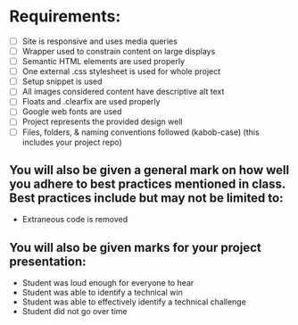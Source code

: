 # Requirements:

 - [ ] Site is responsive and uses media queries
 - [ ] Wrapper used to constrain content on large displays
 - [ ] Semantic HTML elements are used properly
 - [ ] One external .css stylesheet is used for whole project
 - [ ] Setup snippet is used
 - [ ] All images considered content have descriptive alt text
 - [ ] Floats and .clearfix are used properly
 - [ ] Google web fonts are used
 - [ ] Project represents the provided design well
 - [ ] Files, folders, & naming conventions followed (kabob-case) (this includes your project repo)

## You will also be given a general mark on how well you adhere to best practices mentioned in class. Best practices include but may not be limited to:

 - Extraneous code is removed

## You will also be given marks for your project presentation:

 - Student was loud enough for everyone to hear
 - Student was able to identify a technical win
 - Student was able to effectively identify a technical challenge
 - Student did not go over time
